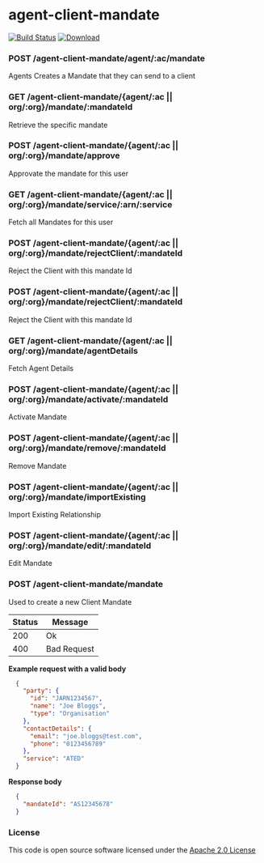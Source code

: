 # agent-client-mandate

[![Build Status](https://travis-ci.org/hmrc/agent-client-mandate.svg)](https://travis-ci.org/hmrc/agent-client-mandate) [ ![Download](https://api.bintray.com/packages/hmrc/releases/agent-client-mandate/images/download.svg) ](https://bintray.com/hmrc/releases/agent-client-mandate/_latestVersion)

### POST /agent-client-mandate/agent/:ac/mandate
Agents Creates a Mandate that they can send to a client

### GET /agent-client-mandate/{agent/:ac || org/:org}/mandate/:mandateId
Retrieve the specific mandate

### POST /agent-client-mandate/{agent/:ac || org/:org}/mandate/approve
Approvate the mandate for this user

### GET /agent-client-mandate/{agent/:ac || org/:org}/mandate/service/:arn/:service
Fetch all Mandates for this user

### POST /agent-client-mandate/{agent/:ac || org/:org}/mandate/rejectClient/:mandateId
Reject the Client with this mandate Id

### POST /agent-client-mandate/{agent/:ac || org/:org}/mandate/rejectClient/:mandateId
Reject the Client with this mandate Id

### GET /agent-client-mandate/{agent/:ac || org/:org}/mandate/agentDetails
Fetch Agent Details

### POST /agent-client-mandate/{agent/:ac || org/:org}/mandate/activate/:mandateId
Activate Mandate

### POST /agent-client-mandate/{agent/:ac || org/:org}/mandate/remove/:mandateId
Remove Mandate

### POST /agent-client-mandate/{agent/:ac || org/:org}/mandate/importExisting
Import Existing Relationship

### POST /agent-client-mandate/{agent/:ac || org/:org}/mandate/edit/:mandateId
Edit Mandate

### POST /agent-client-mandate/mandate

Used to create a new Client Mandate

| Status | Message     |
|--------|-------------|
| 200    | Ok          |
| 400    | Bad Request |

**Example request with a valid body**

```json
  {
    "party": {
      "id": "JARN1234567",
      "name": "Joe Bloggs",
      "type": "Organisation"
    },
    "contactDetails": {
      "email": "joe.bloggs@test.com",
      "phone": "0123456789"
    },
    "service": "ATED"
  }
```

**Response body**

```json
  {
    "mandateId": "AS12345678"
  }
```


### License

This code is open source software licensed under the [Apache 2.0 License]("http://www.apache.org/licenses/LICENSE-2.0.html")
